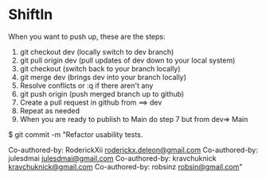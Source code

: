 # ShiftIn


When you want to push up, these are the steps:
1. git checkout dev (locally switch to dev branch)
2. git pull origin dev (pull updates of dev down to your local system)
3. git checkout <your branch> (switch back to your branch locally)
4. git merge dev (brings dev into your branch locally)
5. Resolve conflicts or :q if there aren't any 
6. git push origin <your branch> (push merged branch up to github)
7. Create a pull request in github from <your branch> ==> dev
8. Repeat as needed 
9. When you are ready to publish to Main do step 7 but from dev=> Main


$ git commit -m "Refactor usability tests.
>
>
Co-authored-by: RoderickXii <roderickx.deleon@gmail.com>
Co-authored-by: julesdmai <julesdmai@gmail.com>
Co-authored-by: kravchuknick <kravchuknick@gmail.com>
Co-authored-by: robsinz <robsin@gmail.com>"

